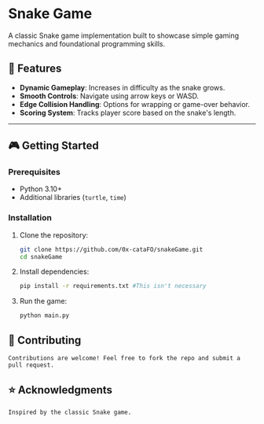 # Snake Game

A classic Snake game implementation built to showcase simple gaming mechanics and foundational programming skills.

## 🐍 Features

- **Dynamic Gameplay**: Increases in difficulty as the snake grows.
- **Smooth Controls**: Navigate using arrow keys or WASD.
- **Edge Collision Handling**: Options for wrapping or game-over behavior.
- **Scoring System**: Tracks player score based on the snake's length.

---

## 🎮 Getting Started

### Prerequisites

- Python 3.10+
- Additional libraries (`turtle`, `time`)

### Installation

1. Clone the repository:

   ```bash
   git clone https://github.com/0x-cataFO/snakeGame.git
   cd snakeGame
   ```

2. Install dependencies:

   ```bash
   pip install -r requirements.txt #This isn't necessary
   ```

3. Run the game:
   ```bash
   python main.py
   ```

## 🤝 Contributing

    Contributions are welcome! Feel free to fork the repo and submit a pull request.

## ⭐ Acknowledgments

    Inspired by the classic Snake game.

